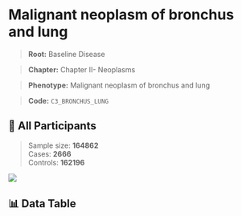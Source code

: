 # Malignant neoplasm of bronchus and lung

> **Root:** Baseline Disease  

> **Chapter:** Chapter II- Neoplasms  

> **Phenotype:** Malignant neoplasm of bronchus and lung  

> **Code:** `C3_BRONCHUS_LUNG`

## 🧪 All Participants  
> Sample size: **164862**  
> Cases: **2666**  
> Controls: **162196**
<img src="/Sensitive/Figures/ALL/Incidence/C3_BRONCHUS_LUNG.png"/>

## 📊 Data Table
<CsvTableMRF src="/Sensitive/Data/ALL/Incidence/COX_C3_BRONCHUS_LUNG.csv"/>

